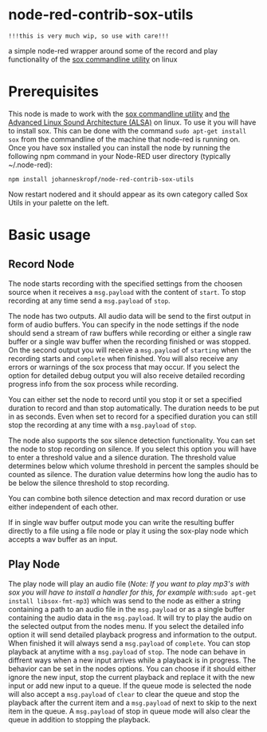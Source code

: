 # node-red-contrib-sox-utils

```
!!!this is very much wip, so use with care!!!
```

a simple node-red wrapper around some of the record and play functionality of the [sox commandline utility](http://sox.sourceforge.net/) on linux

# Prerequisites

This node is made to work with the [sox commandline utility](http://sox.sourceforge.net/) and [the Advanced Linux Sound Architecture (ALSA)](https://alsa-project.org/wiki/Main_Page) on linux. To use it you will have to install sox. This can be done with the command `sudo apt-get install sox` from the commandline of the machine that node-red is running on.
Once you have sox installed you can install the node by running the following npm command in your Node-RED user directory (typically ~/.node-red):
```
npm install johanneskropf/node-red-contrib-sox-utils
```
Now restart nodered and it should appear as its own category called Sox Utils in your palette on the left.

# Basic usage

## Record Node

The node starts recording with the specified settings from the choosen source when it receives a `msg.payload` with the content of `start`.
To stop recording at any time send a `msg.payload` of `stop`.

The node has two outputs.
All audio data will be send to the first output in form of audio buffers. You can specify in the node settings if the node should send a stream of raw buffers while recording or either a single raw buffer or a single wav buffer when the recording finished or was stopped.
On the second output you will receive a `msg.payload` of `starting` when the recording starts and `complete` when finished. You will also receive any errors or warnings of the sox process that may occur.
If you select the option for detailed debug output you will also receive detailed recording progress info from the sox process while recording.

You can either set the node to record until you stop it or set a specified duration to record and than stop automatically. The duration needs to be put in as seconds. Even when set to record for a specified duration you can still stop the recording at any time with a `msg.payload` of `stop`.

The node also supports the sox silence detection functionality. You can set the node to stop recording on silence. If you select this option you will have to enter a threshold value and a silence duration. The threshold value determines below which volume threshold in percent the samples should be counted as silence. The duration value determins how long the audio has to be below the silence threshold to stop recording.

You can combine both silence detection and max record duration or use either independent of each other.

If in single wav buffer output mode you can write the resulting buffer directly to a file using a file node or play it using the sox-play node which accepts a wav buffer as an input.

## Play Node

The play node will play an audio file (*Note: If you want to play mp3's with sox you will have to install a handler for this, for example with:*`sudo apt-get install libsox-fmt-mp3`) which was send to the node as either a string containing a path to an audio file in the `msg.payload` or as a single buffer containing the audio data in the `msg.payload`. It will try to play the audio on the selected output from the nodes menu. If you select the detailed info option it will send detailed playback progress and information to the output. When finished it will always send a `msg.payload` of `complete`.
You can stop playback at anytime with a `msg.payload` of `stop`.
The node can behave in diffrent ways when a new input arrives while a playback is in progress. The behavior can be set in the nodes options. You can choose if it should either ignore the new input, stop the current playback and replace it with the new input or add new input to a queue.
If the queue mode is selected the node will also accept a `msg.payload` of `clear` to clear the queue and stop the playback after the current item and a `msg.payload` of next to skip to the next item in the queue. A `msg.payload` of stop in queue mode will also clear the queue in addition to stopping the playback.
